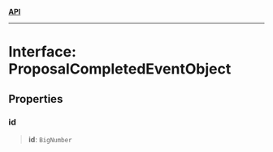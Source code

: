 [**API**](../../../README.md)

***

# Interface: ProposalCompletedEventObject

## Properties

### id

> **id**: `BigNumber`
